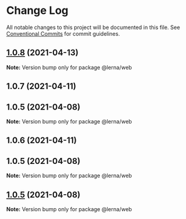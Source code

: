 # Change Log

All notable changes to this project will be documented in this file.
See [Conventional Commits](https://conventionalcommits.org) for commit guidelines.

## [1.0.8](https://github.com/AlexisPell/Clean-code-rest-model/compare/@lerna/web@1.0.7...@lerna/web@1.0.8) (2021-04-13)

**Note:** Version bump only for package @lerna/web





## 1.0.7 (2021-04-11)



## 1.0.5 (2021-04-08)

**Note:** Version bump only for package @lerna/web





## 1.0.6 (2021-04-11)



## 1.0.5 (2021-04-08)

**Note:** Version bump only for package @lerna/web





## [1.0.5](https://github.com/AlexisPell/Clean-code-rest-model/compare/v1.0.4...v1.0.5) (2021-04-08)

**Note:** Version bump only for package @lerna/web
